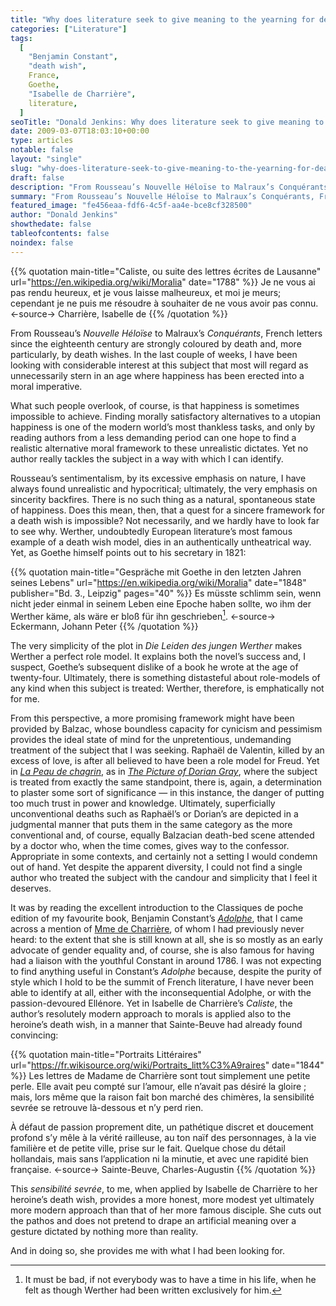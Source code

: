 ```yaml
---
title: "Why does literature seek to give meaning to the yearning for death?"
categories: ["Literature"]
tags:
  [
    "Benjamin Constant",
    "death wish",
    France,
    Goethe,
    "Isabelle de Charrière",
    literature,
  ]
seoTitle: "Donald Jenkins: Why does literature seek to give meaning to the yearning for death?"
date: 2009-03-07T18:03:10+00:00
type: articles
notable: false
layout: "single"
slug: "why-does-literature-seek-to-give-meaning-to-the-yearning-for-death"
draft: false
description: "From Rousseau’s Nouvelle Héloïse to Malraux’s Conquérants, French letters since the eighteenth century are strongly coloured by death and, more particularly, by death wishes. In this post I look at a subject that most will regard as unnecessarily stern in an age where happiness has been erected into a moral imperative."
summary: "From Rousseau’s Nouvelle Héloïse to Malraux’s Conquérants, French letters since the eighteenth century are strongly coloured by death and, more particularly, by death wishes. In this post I look at a subject that most will regard as unnecessarily stern in an age where happiness has been erected into a moral imperative."
featured_image: "fe456eaa-fdf6-4c5f-aa4e-bce8cf328500"
author: "Donald Jenkins"
showthedate: false
tableofcontents: false
noindex: false
---
```


{{% quotation main-title="Caliste, ou suite des lettres écrites de Lausanne" url="https://en.wikipedia.org/wiki/Moralia" date="1788" %}}
Je ne vous ai pas rendu heureux, et je vous laisse malheureux, et moi je meurs; cependant je ne puis me résoudre à souhaiter de ne vous avoir pas connu.
<-source->
Charrière, Isabelle de
{{% /quotation %}}

From Rousseau’s _Nouvelle Héloïse_ to Malraux’s _Conquérants_, French letters since the eighteenth century are strongly coloured by death and, more particularly, by death wishes. In the last couple of weeks, I have been looking with considerable interest at this subject that most will regard as unnecessarily stern in an age where happiness has been erected into a moral imperative.

What such people overlook, of course, is that happiness is sometimes impossible to achieve. Finding morally satisfactory alternatives to a utopian happiness is one of the modern world’s most thankless tasks, and only by reading authors from a less demanding period can one hope to find a realistic alternative moral framework to these unrealistic dictates. Yet no author really tackles the subject in a way with which I can identify.

Rousseau’s sentimentalism, by its excessive emphasis on nature, I have always found unrealistic and hypocritical; ultimately, the very emphasis on sincerity backfires. There is no such thing as a natural, spontaneous state of happiness. Does this mean, then, that a quest for a sincere framework for a death wish is impossible? Not necessarily, and we hardly have to look far to see why. Werther, undoubtedly European literature’s most famous example of a death wish model, dies in an authentically untheatrical way. Yet, as Goethe himself points out to his secretary in 1821:

{{% quotation main-title="Gespräche mit Goethe in den letzten Jahren seines Lebens" url="https://en.wikipedia.org/wiki/Moralia" date="1848" publisher="Bd. 3., Leipzig" pages="40" %}}
Es müsste schlimm sein, wenn nicht jeder einmal in seinem Leben eine Epoche haben sollte, wo ihm der Werther käme, als wäre er bloß für ihn geschrieben[^1].
<-source->
Eckermann, Johann Peter
{{% /quotation %}}

The very simplicity of the plot in _Die Leiden des jungen Werther_ makes Werther a perfect role model. It explains both the novel’s success and, I suspect, Goethe’s subsequent dislike of a book he wrote at the age of twenty-four. Ultimately, there is something distasteful about role-models of any kind when this subject is treated: Werther, therefore, is emphatically not for me.

From this perspective, a more promising framework might have been provided by Balzac, whose boundless capacity for cynicism and pessimism provides the ideal state of mind for the unpretentious, undemanding treatment of the subject that I was seeking. Raphaël de Valentin, killed by an excess of love, is after all believed to have been a role model for Freud. Yet in _[La Peau de chagrin](https://en.wikipedia.org/wiki/La_Peau_de_chagrin)_, as in _[The Picture of Dorian Gray](https://en.wikipedia.org/wiki/The_Picture_of_Dorian_Gray)_, where the subject is treated from exactly the same standpoint, there is, again, a determination to plaster some sort of significance — in this instance, the danger of putting too much trust in power and knowledge. Ultimately, superficially unconventional deaths such as Raphaël’s or Dorian’s are depicted in a judgmental manner that puts them in the same category as the more conventional and, of course, equally Balzacian death-bed scene attended by a doctor who, when the time comes, gives way to the confessor. Appropriate in some contexts, and certainly not a setting I would condemn out of hand. Yet despite the apparent diversity, I could not find a single author who treated the subject with the candour and simplicity that I feel it deserves.

It was by reading the excellent introduction to the Classiques de poche edition of my favourite book, Benjamin Constant’s _[Adolphe](https://en.wikipedia.org/wiki/Adolphe)_, that I came across a mention of [Mme de Charrière](https://fr.wikipedia.org/wiki/Isabelle_de_Charri%C3%A8re), of whom I had previously never heard: to the extent that she is still known at all, she is so mostly as an early advocate of gender equality and, of course, she is also famous for having had a liaison with the youthful Constant in around 1786. I was not expecting to find anything useful in Constant’s _Adolphe_ because, despite the purity of style which I hold to be the summit of French literature, I have never been able to identify at all, either with the inconsequential Adolphe, or with the passion-devoured Ellénore. Yet in Isabelle de Charrière’s _Caliste_, the author’s resolutely modern approach to morals is applied also to the heroine’s death wish, in a manner that Sainte-Beuve had already found convincing:

{{% quotation main-title="Portraits Littéraires" url="https://fr.wikisource.org/wiki/Portraits_litt%C3%A9raires" date="1844" %}}
Les lettres de Madame de Charrière sont tout simplement une petite perle. Elle avait peu compté sur l’amour, elle n’avait pas désiré la gloire ; mais, lors même que la raison fait bon marché des chimères, la sensibilité sevrée se retrouve là-dessous et n’y perd rien.

À défaut de passion proprement dite, un pathétique discret et doucement profond s’y mêle à la vérité railleuse, au ton naïf des personnages, à la vie familière et de petite ville, prise sur le fait. Quelque chose du détail hollandais, mais sans l’application ni la minutie, et avec une rapidité bien française.
<-source->
Sainte-Beuve, Charles-Augustin
{{% /quotation %}}

This _sensibilité sevrée_, to me, when applied by Isabelle de Charrière to her heroine’s death wish, provides a more honest, more modest yet ultimately more modern approach than that of her more famous disciple. She cuts out the pathos and does not pretend to drape an artificial meaning over a gesture dictated by nothing more than reality.

And in doing so, she provides me with what I had been looking for.

[^1]: It must be bad, if not everybody was to have a time in his life, when he felt as though Werther had been written exclusively for him.
